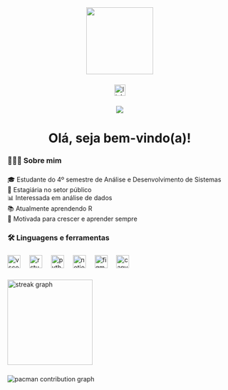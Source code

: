 <div align="center">
  <img height="150" src="https://user-images.githubusercontent.com/70488161/223810581-63a68402-29c7-4e7e-9ada-618255fa80a1.gif"  />
</div>

###

<div align="center">
  <a href="lucianagouveia" target="_blank">
    <img src="https://img.shields.io/static/v1?message=LinkedIn&logo=linkedin&label=&color=0077B5&logoColor=white&labelColor=&style=for-the-badge" height="25" alt="linkedin logo"  />
  </a>
</div>

###

<div align="center">
  <img src="https://visitor-badge.laobi.icu/badge?page_id=luciana-gouveia.luciana-gouveia&"  />
</div>

###

<h1 align="center">Olá, seja bem-vindo(a)!</h1>

###

<h3 align="left">👩🏻‍💻 Sobre mim</h3>

###

<p align="left">🎓 Estudante do 4º semestre de Análise e Desenvolvimento de Sistemas<br>🏢 Estagiária no setor público<br>📊 Interessada em análise de dados<br>📚 Atualmente aprendendo R<br>🚀 Motivada para crescer e aprender sempre</p>

###

<h3 align="left">🛠 Linguagens e ferramentas</h3>

###

<div align="left">
  <img src="https://cdn.jsdelivr.net/gh/devicons/devicon/icons/vscode/vscode-original.svg" height="29" alt="vscode logo"  />
  <img width="12" />
  <img src="https://cdn.jsdelivr.net/gh/devicons/devicon/icons/rstudio/rstudio-original.svg" height="29" alt="rstudio logo"  />
  <img width="12" />
  <img src="https://cdn.jsdelivr.net/gh/devicons/devicon/icons/python/python-original.svg" height="29" alt="python logo"  />
  <img width="12" />
  <img src="https://cdn.jsdelivr.net/gh/devicons/devicon/icons/notion/notion-original.svg" height="29" alt="notion logo"  />
  <img width="12" />
  <img src="https://cdn.jsdelivr.net/gh/devicons/devicon/icons/figma/figma-original.svg" height="29" alt="figma logo"  />
  <img width="12" />
  <img src="https://cdn.jsdelivr.net/gh/devicons/devicon/icons/canva/canva-original.svg" height="29" alt="canva logo"  />
</div>

###

<h3 align="left"></h3>

###

<div align="left">
  <img src="https://streak-stats.demolab.com?user=luciana-gouveia&locale=pt-br&mode=daily&theme=tokyonight&hide_border=true&border_radius=5&order=3" height="191" alt="streak graph"  />
</div>

###

<picture>
  <source media="(prefers-color-scheme: dark)" srcset="https://raw.githubusercontent.com/luciana-gouveia/luciana-gouveia/output/pacman-contribution-graph-dark.svg">
  <source media="(prefers-color-scheme: light)" srcset="https://raw.githubusercontent.com/luciana-gouveia/luciana-gouveia/output/pacman-contribution-graph.svg">
  <img alt="pacman contribution graph" src="https://raw.githubusercontent.com/luciana-gouveia/luciana-gouveia/output/pacman-contribution-graph.svg">
</picture>

###
